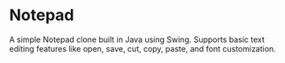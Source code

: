 # Notepad
A simple Notepad clone built in Java using Swing. Supports basic text editing features like open, save, cut, copy, paste, and font customization.
